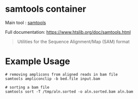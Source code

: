 # samtools container

Main tool : [samtools](https://www.htslib.org/)

Full documentation: https://www.htslib.org/doc/samtools.html

> Utilities for the Sequence Alignment/Map (SAM) format

# Example Usage

```
# removing amplicons from aligned reads in bam file
samtools ampliconclip -b bed.file input.bam
```
```
# sorting a bam file
samtools sort -T /tmp/aln.sorted -o aln.sorted.bam aln.bam
```

